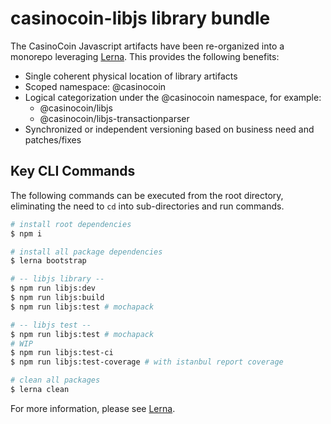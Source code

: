 # casinocoin-libjs library bundle

The CasinoCoin Javascript artifacts have been re-organized into a monorepo leveraging [Lerna](https://github.com/lerna/lerna). This provides the following benefits:

* Single coherent physical location of library artifacts
* Scoped namespace: @casinocoin
* Logical categorization under the @casinocoin namespace, for example:
  * @casinocoin/libjs
  * @casinocoin/libjs-transactionparser
* Synchronized or independent versioning based on business need and patches/fixes

## Key CLI Commands

The following commands can be executed from the root directory, eliminating the need to `cd` into sub-directories and run commands.

```bash
# install root dependencies
$ npm i

# install all package dependencies
$ lerna bootstrap

# -- libjs library --
$ npm run libjs:dev
$ npm run libjs:build
$ npm run libjs:test # mochapack

# -- libjs test --
$ npm run libjs:test # mochapack
# WIP
$ npm run libjs:test-ci
$ npm run libjs:test-coverage # with istanbul report coverage

# clean all packages
$ lerna clean
```

For more information, please see [Lerna](https://github.com/lerna/lerna).
